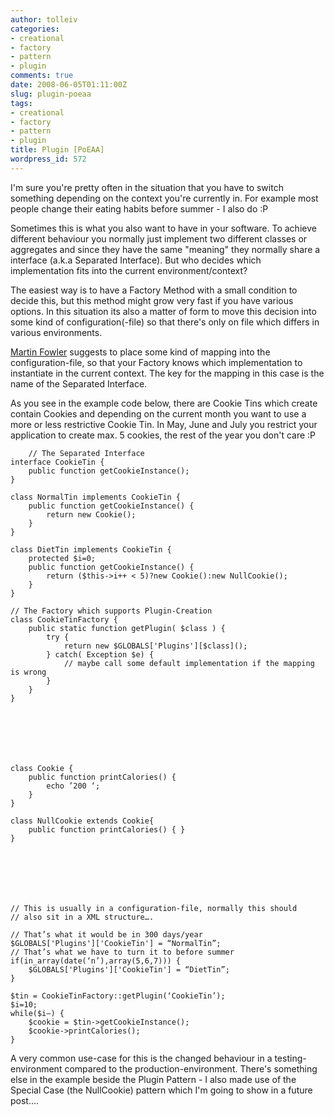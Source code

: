 ```yaml
---
author: tolleiv
categories:
- creational
- factory
- pattern
- plugin
comments: true
date: 2008-06-05T01:11:00Z
slug: plugin-poeaa
tags:
- creational
- factory
- pattern
- plugin
title: Plugin [PoEAA]
wordpress_id: 572
---
```


I'm sure you're pretty often in the situation that you have to switch something depending on the context you're currently in. For example most people change their eating habits before summer - I also do :P

Sometimes this is what you also want to have in your software. To achieve different behaviour you normally just implement two different classes or aggregates and since they have the same "meaning" they normally share a interface (a.k.a Separated Interface). But who decides which implementation fits into the current environment/context?

The easiest way is to have a Factory Method with a small condition to decide this, but this method might grow very fast if you have various options. In this situation its also a matter of form to move this decision into some kind of configuration(-file) so that there's only on file which differs in various environments.

[Martin Fowler](http://martinfowler.com/eaaCatalog/plugin.html) suggests to place some kind of mapping into the configuration-file, so that your Factory knows which implementation to instantiate in the current context. The key for the mapping in this case is the name of the Separated Interface.

As you see in the example code below, there are Cookie Tins which create contain Cookies and depending on the current month you want to use a more or less restrictive Cookie Tin. In May, June and July you restrict your application to create max. 5 cookies, the rest of the year you don't care :P


    
    
    	// The Separated Interface
    interface CookieTin {
    	public function getCookieInstance();
    }
    
    class NormalTin implements CookieTin {
    	public function getCookieInstance() {
    		return new Cookie();
    	}
    }
    
    class DietTin implements CookieTin {
    	protected $i=0;
    	public function getCookieInstance() {
    		return ($this->i++ < 5)?new Cookie():new NullCookie();
    	}
    }
    
    // The Factory which supports Plugin-Creation
    class CookieTinFactory {
    	public static function getPlugin( $class ) {
    		try {
    			return new $GLOBALS['Plugins'][$class]();
    		} catch( Exception $e) {
    			// maybe call some default implementation if the mapping is wrong
    		}
    	}
    }
    




    
    
    class Cookie {
    	public function printCalories() {
    		echo ’200 ‘;
    	}
    }
    
    class NullCookie extends Cookie{
    	public function printCalories() { }
    }
    




    
    
    // This is usually in a configuration-file, normally this should
    // also sit in a XML structure….
    
    // That’s what it would be in 300 days/year
    $GLOBALS['Plugins']['CookieTin'] = “NormalTin”;
    // That’s what we have to turn it to before summer
    if(in_array(date(‘n’),array(5,6,7))) {
    	$GLOBALS['Plugins']['CookieTin'] = “DietTin”;
    }
    
    $tin = CookieTinFactory::getPlugin(‘CookieTin’);
    $i=10;
    while($i–) {
    	$cookie = $tin->getCookieInstance();
    	$cookie->printCalories();
    }
    



A very common use-case for this is the changed behaviour in a testing-environment compared to the production-environment.
There's something else in the example beside the Plugin Pattern - I also made use of the Special Case (the NullCookie) pattern  which I'm going to show in a future post....

